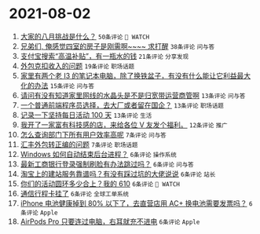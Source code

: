# 2021-08-02

1. [大家的八月挑战是什么？](https://www.v2ex.com/t/793070) `50条评论` ` WATCH`
1. [兄弟们, 俺感觉四室的房子是刚需啊~~~~ 求打醒](https://www.v2ex.com/t/793090) `38条评论` `问与答`
1. [支付宝搜索“高温补贴”，有一瓶水的钱](https://www.v2ex.com/t/793082) `21条评论` `分享发现`
1. [外包克扣收入的问题](https://www.v2ex.com/t/793066) `19条评论` `职场话题`
1. [家里有两个老 I3 的笔记本电脑，除了换铁盆子，有没有什么能让它利益最大化的办法](https://www.v2ex.com/t/793079) `15条评论` `问与答`
1. [请问有没有知道家里网线的水晶头是不是归宽带运营商管啊](https://www.v2ex.com/t/793089) `13条评论` `问与答`
1. [一个普通前端程序员选择，去大厂或者留在国企？](https://www.v2ex.com/t/793069) `13条评论` `职场话题`
1. [记录一下坚持每日活动 100 天](https://www.v2ex.com/t/793067) `13条评论` `生活`
1. [我开了一家富有科技感的店，来给各位 V 友发个福利。](https://www.v2ex.com/t/793091) `12条评论` `推广`
1. [怎么查询部门下所有用户效率高呢](https://www.v2ex.com/t/793080) `7条评论` `问与答`
1. [汇丰外包转正编的问题](https://www.v2ex.com/t/793071) `7条评论` `职场话题`
1. [Windows 如何自动结束后台进程？](https://www.v2ex.com/t/793088) `6条评论` `操作系统`
1. [最新工商银行登录强制刷脸有办法跳过吗？](https://www.v2ex.com/t/793084) `6条评论` `问与答`
1. [淘宝上的建站服务靠谱吗？有没有踩过坑的大佬说说](https://www.v2ex.com/t/793083) `6条评论` `站长`
1. [你们的活动圆环多少合上？我的 610](https://www.v2ex.com/t/793076) `6条评论` ` WATCH`
1. [通信行程卡挂了](https://www.v2ex.com/t/793075) `6条评论` `全球工单系统`
1. [iPhone 电池健康掉到 80% 以下了，去直营店用 AC+ 换电池需要发票吗？](https://www.v2ex.com/t/793073) `6条评论` `Apple`
1. [AirPods Pro 只要连过电脑，右耳就充不进电](https://www.v2ex.com/t/793064) `6条评论` `Apple`
